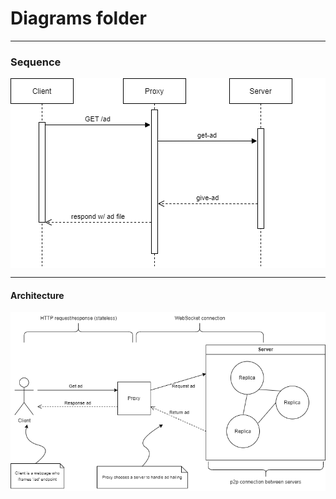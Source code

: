 # Diagrams folder
___
### Sequence
<div style="background-color: white">
    <img src="seq1.png"/>
</div>

___
#### Architecture

<div style="background-color: white">
    <img src="arch.png"/>
</div>